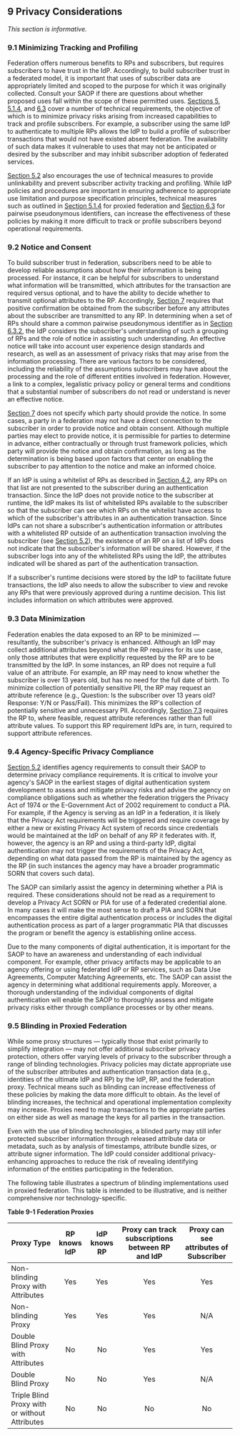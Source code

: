 <a name="privacy"></a>

## <a name="privacy-section-header"></a> 9 Privacy Considerations

*This section is informative.*

### 9.1 Minimizing Tracking and Profiling

Federation offers numerous benefits to RPs and subscribers, but requires subscribers to have trust in the IdP. Accordingly, to build subscriber trust in a federated model, it is important that uses of subscriber data are appropriately limited and scoped to the purpose for which it was originally collected. Consult your SAOP if there are questions about whether proposed uses fall within the scope of these permitted uses. [Sections 5](#federation), [5.1.4](#proxied), and [6.3](#ppi) cover a number of technical requirements, the objective of which is to minimize privacy risks arising from increased capabilities to track and profile subscribers. For example, a subscriber using the same IdP to authenticate to multiple RPs allows the IdP to build a profile of subscriber transactions that would not have existed absent federation. The availability of such data makes it vulnerable to uses that may not be anticipated or desired by the subscriber and may inhibit subscriber adoption of federated services.

[Section 5.2](#privacy-reqs) also encourages the use of technical measures to provide unlinkability and prevent subscriber activity tracking and profiling. While IdP policies and procedures are important in ensuring adherence to appropriate use limitation and purpose specification principles, technical measures such as outlined in [Section 5.1.4](#proxied) for proxied federation and [Section 6.3](#ppi) for pairwise pseudonymous identifiers, can increase the effectiveness of these policies by making it more difficult to track or profile subscribers beyond operational requirements.

### <a name="notice"></a> 9.2 Notice and Consent

To build subscriber trust in federation, subscribers need to be able to develop reliable assumptions about how their information is being processed. For instance, it can be helpful for subscribers to understand what information will be transmitted, which attributes for the transaction are required versus optional, and to have the ability to decide whether to transmit optional attributes to the RP. Accordingly, [Section 7](#presentation) requires that positive confirmation be obtained from the subscriber before any attributes about the subscriber are transmitted to any RP. In determining when a set of RPs should share a common pairwise pseudonymous identifier as in [Section 6.3.2](#ppi-gen), the IdP considers the subscriber's understanding of such a grouping of RPs and the role of notice in assisting such understanding. An effective notice will take into account user experience design standards and research, as well as an assessment of privacy risks that may arise from the information processing. There are various factors to be considered, including the reliability of the assumptions subscribers may have about the processing and the role of different entities involved in federation. However, a link to a complex, legalistic privacy policy or general terms and conditions that a substantial number of subscribers do not read or understand is never an effective notice.

[Section 7](#presentation) does not specify which party should provide the notice. In some cases, a party in a federation may not have a direct connection to the subscriber in order to provide notice and obtain consent. Although multiple parties may elect to provide notice, it is permissible for parties to determine in advance, either contractually or through trust framework policies, which party will provide the notice and obtain confirmation, as long as the determination is being based upon factors that center on enabling the subscriber to pay attention to the notice and make an informed choice.

If an IdP is using a whitelist of RPs as described in [Section 4.2](#runtime-decisions), any RPs on that list are not presented to the subscriber during an authentication transaction. Since the IdP does not provide notice to the subscriber at runtime, the IdP makes its list of whitelisted RPs available to the subscriber so that the subscriber can see which RPs on the whitelist have access to which of the subscriber's attributes in an authentication transaction. Since IdPs can not share a subscriber's authentication information or attributes with a whitelisted RP outside of an authentication transaction involving the subscriber (see [Section 5.2](#privacy-reqs)), the existence of an RP on a list of IdPs does not indicate that the subscriber's information will be shared. However, if the subscriber logs into any of the whitelisted RPs using the IdP, the attributes indicated will be shared as part of the authentication transaction.

If a subscriber's runtime decisions were stored by the IdP to facilitate future transactions, the IdP also needs to allow the subscriber to view and revoke any RPs that were previously approved during a runtime decision. This list includes information on which attributes were approved.

### <a name="minimization"></a> 9.3 Data Minimization

Federation enables the data exposed to an RP to be minimized &mdash; resultantly, the subscriber's privacy is enhanced. Although an IdP may collect additional attributes beyond what the RP requires for its use case, only those attributes that were explicitly requested by the RP are to be transmitted by the IdP. In some instances, an RP does not require a full value of an attribute. For example, an RP may need to know whether the subscriber is over 13 years old, but has no need for the full date of birth. To minimize collection of potentially sensitive PII, the RP may request an attribute reference (e.g., Question: Is the subscriber over 13 years old? Response: Y/N or Pass/Fail). This minimizes the RP's collection of potentially sensitive and unnecessary PII. Accordingly, [Section 7.3](#protecting-information) requires the RP to, where feasible, request attribute references rather than full attribute values. To support this RP requirement IdPs are, in turn, required to support attribute references.

### <a name="agency-privacy"></a>9.4 Agency-Specific Privacy Compliance 

[Section 5.2](#privacy-reqs) identifies agency requirements to consult their SAOP to determine privacy compliance requirements. It is critical to involve your agency's SAOP in the earliest stages of digital authentication system development to assess and mitigate privacy risks and advise the agency on compliance obligations such as whether the federation triggers the Privacy Act of 1974 or the E-Government Act of 2002 requirement to conduct a PIA. For example, if the Agency is serving as an IdP in a federation, it is likely that the Privacy Act requirements will be triggered and require coverage by either a new or existing Privacy Act system of records since credentials would be maintained at the IdP on behalf of any RP it federates with. If, however, the agency is an RP and using a third-party IdP, digital authentication may not trigger the requirements of the Privacy Act, depending on what data passed from the RP is maintained by the agency as the RP (in such instances the agency may have a broader programmatic SORN that covers such data).

The SAOP can similarly assist the agency in determining whether a PIA is required. These considerations should not be read as a requirement to develop a Privacy Act SORN or PIA for use of a federated credential alone. In many cases it will make the most sense to draft a PIA and SORN that encompasses the entire digital authentication process or includes the digital authentication process as part of a larger programmatic PIA that discusses the program or benefit the agency is establishing online access.

Due to the many components of digital authentication, it is important for the SAOP to have an awareness and understanding of each individual component. For example, other privacy artifacts may be applicable to an agency offering or using federated IdP or RP services, such as Data Use Agreements, Computer Matching Agreements, etc. The SAOP can assist the agency in determining what additional requirements apply. Moreover, a thorough understanding of the individual components of digital authentication will enable the SAOP to thoroughly assess and mitigate privacy risks either through compliance processes or by other means.


### 9.5 <a name="blinding"></a>Blinding in Proxied Federation

While some proxy structures — typically those that exist primarily to simplify integration — may not offer additional subscriber privacy protection, others offer varying levels of privacy to the subscriber through a range of blinding technologies. Privacy policies may dictate appropriate use of the subscriber attributes and authentication transaction data (e.g., identities of the ultimate IdP and RP) by the IdP, RP, and the federation proxy. Technical means such as blinding can increase effectiveness of these policies by making the data more difficult to obtain. As the level of blinding increases, the technical and operational implementation complexity may increase. Proxies need to map transactions to the appropriate parties on either side as well as manage the keys for all parties in the transaction.

Even with the use of blinding technologies, a blinded party may still infer protected subscriber information through released attribute data or metadata, such as by analysis of timestamps, attribute bundle sizes, or attribute signer information. The IdP could consider additional privacy-enhancing approaches to reduce the risk of revealing identifying information of the entities participating in the federation.

The following table illustrates a spectrum of blinding implementations used in proxied federation. This table is intended to be illustrative, and is neither comprehensive nor technology-specific.

<div class="text-center" markdown="1">

**Table 9-1 Federation Proxies**

</div>


|Proxy Type|RP knows IdP|IdP knows RP|Proxy can track subscriptions between RP and IdP|Proxy can see attributes of Subscriber|
|---|:---:|:---:|:---:|:---:|
|Non-blinding Proxy with Attributes|Yes|Yes|Yes|Yes|
|Non-blinding Proxy|Yes|Yes|Yes|N/A|
|Double Blind Proxy with Attributes|No|No|Yes|Yes|
|Double Blind Proxy|No|No|Yes|N/A|
|Triple Blind Proxy with or without Attributes|No|No|No|No|

